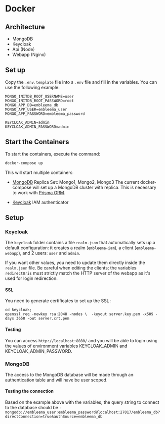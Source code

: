 # Docker 

## Architecture

- MongoDB
- Keycloak
- Api (Node)
- Webapp (Nginx)


## Set up 
Copy the `.env.template` file into a `.env` file and fill in the variables. You can use the following example:

```
MONGO_INITDB_ROOT_USERNAME=user
MONGO_INITDB_ROOT_PASSWORD=root
MONGO_APP_DB=embleema_db
MONGO_APP_USER=embleema_user
MONGO_APP_PASSWORD=embleema_password

KEYCLOAK_ADMIN=admin
KEYCLOAK_ADMIN_PASSWORD=admin
```

## Start the Containers

To start the containers, execute the command:
```bash
docker-compose up 
```

This will start multiple containers:
- [MongoDB](https://www.mongodb.com/) Replica Set: Mongo1, Mongo2, Mongo3
  The current docker-compose will set up a MongoDB cluster with replica. This is necessary to work with [Prisma ORM](https://github.com/prisma/prisma/issues/8266).


- [Keycloak](https://www.keycloak.org/) IAM authenticator

## Setup

### Keycloak

The `keycloak` folder contains a file `realm.json` that automatically sets up a default configuration: it creates a realm (`embleema-iam`), a client (`embleema-webapp`), and 2 users: `user` and `admin`.

If you want other values, you need to update them directly inside the `realm.json` file. Be careful when editing the clients; the variables `redirectUris` must strictly match the HTTP server of the webapp as it's used for login redirection.


#### SSL
You need to generate certificates to set up the SSL : 
```
cd keycloak;
openssl req -newkey rsa:2048 -nodes \  -keyout server.key.pem -x509 -days 3650 -out server.crt.pem
```

#### Testing

You can access `http://localhost:8080/` and you will be able to login using the values of environment variables KEYCLOAK_ADMIN and KEYCLOAK_ADMIN_PASSWORD.

### MongoDB

The access to the MongoDB database will be made through an authentication table and will have be user scoped.


#### Testing the connection

Based on the example above with the variables, the query string to connect to the database should be : 
`mongodb://embleema_user:embleema_password@localhost:27017/embleema_db?directConnection=true&authSource=embleema_db`




